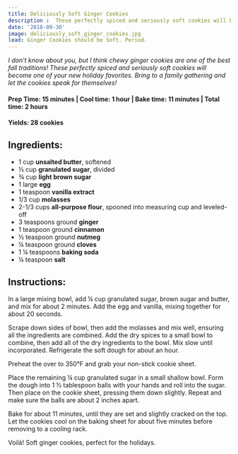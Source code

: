```yaml
---
title: Deliciously Soft Ginger Cookies
description :  These perfectly spiced and seriously soft cookies will become one of your new holiday favorites.
date: '2018-09-30'
image: deliciously_soft_ginger_cookies.jpg
lead: Ginger Cookies should be Soft. Period.
---
```

*I don’t know about you, but I think chewy ginger cookies are one of the best fall traditions! These perfectly spiced and seriously soft cookies will become one of your new holiday favorites. Bring to a family gathering and let the cookies speak for themselves!*

#### Prep Time: 15 minutes | Cool time: 1 hour | Bake time: 11 minutes | Total time: 2 hours

#### Yields: 28 cookies

## Ingredients:

- 1 cup **unsalted butter**, softened
- ½ cup **granulated sugar**, divided
- ¾ cup **light brown sugar**
- 1 large **egg**
- 1 teaspoon **vanilla extract**
- 1/3 cup **molasses**
- 2-1/3 cups **all-purpose flour**, spooned into measuring cup and leveled-off
- 3 teaspoons ground **ginger**
- 1 teaspoon ground **cinnamon**
- ½ teaspoon ground **nutmeg**
- ¼ teaspoon ground **cloves**
- 1 ¼ teaspoons **baking soda**
- ¼ teaspoon **salt**

## Instructions:

In a large mixing bowl, add ¼ cup granulated sugar, brown sugar and butter, and mix for about 2 minutes. Add the egg and vanilla, mixing together for about 20 seconds.

Scrape down sides of bowl, then add the molasses and mix well, ensuring all the ingredients are combined. Add the dry spices to a small bowl to combine, then add all of the dry ingredients to the bowl. Mix slow until incorporated. Refrigerate the soft dough for about an hour.

Preheat the over to 350°F and grab your non-stick cookie sheet. 

Place the remaining ¼ cup granulated sugar in a small shallow bowl. Form the dough into 1 ½ tablespoon balls with your hands and roll into the sugar. Then place on the cookie sheet, pressing them down slightly. Repeat and make sure the balls are about 2 inches apart. 

Bake for about 11 minutes, until they are set and slightly cracked on the top. Let the cookies cool on the baking sheet for about five minutes before removing to a cooling rack. 

Voilà! Soft ginger cookies, perfect for the holidays.
